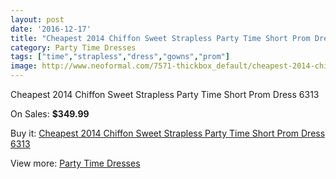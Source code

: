 ```yaml
---
layout: post
date: '2016-12-17'
title: "Cheapest 2014 Chiffon Sweet Strapless Party Time Short Prom Dress 6313"
category: Party Time Dresses
tags: ["time","strapless","dress","gowns","prom"]
image: http://www.neoformal.com/7571-thickbox_default/cheapest-2014-chiffon-sweet-strapless-party-time-short-prom-dress-6313.jpg
---
```

Cheapest 2014 Chiffon Sweet Strapless Party Time Short Prom Dress 6313

On Sales: **$349.99**
<a href="https://www.neoformal.com/en/party-time-dresses/2688-cheapest-2014-chiffon-sweet-strapless-party-time-short-prom-dress-6313.html"><amp-img layout="responsive" width="600" height="600" src="//www.neoformal.com/7571-thickbox_default/cheapest-2014-chiffon-sweet-strapless-party-time-short-prom-dress-6313.jpg" alt="Cheapest 2014 Chiffon Sweet Strapless Party Time Short Prom Dress 6313 0" /></a>
<a href="https://www.neoformal.com/en/party-time-dresses/2688-cheapest-2014-chiffon-sweet-strapless-party-time-short-prom-dress-6313.html"><amp-img layout="responsive" width="600" height="600" src="//www.neoformal.com/7573-thickbox_default/cheapest-2014-chiffon-sweet-strapless-party-time-short-prom-dress-6313.jpg" alt="Cheapest 2014 Chiffon Sweet Strapless Party Time Short Prom Dress 6313 1" /></a>
<a href="https://www.neoformal.com/en/party-time-dresses/2688-cheapest-2014-chiffon-sweet-strapless-party-time-short-prom-dress-6313.html"><amp-img layout="responsive" width="600" height="600" src="//www.neoformal.com/7572-thickbox_default/cheapest-2014-chiffon-sweet-strapless-party-time-short-prom-dress-6313.jpg" alt="Cheapest 2014 Chiffon Sweet Strapless Party Time Short Prom Dress 6313 2" /></a>

Buy it: [Cheapest 2014 Chiffon Sweet Strapless Party Time Short Prom Dress 6313](https://www.neoformal.com/en/party-time-dresses/2688-cheapest-2014-chiffon-sweet-strapless-party-time-short-prom-dress-6313.html "Cheapest 2014 Chiffon Sweet Strapless Party Time Short Prom Dress 6313")

View more: [Party Time Dresses](https://www.neoformal.com/en/25-party-time-dresses "Party Time Dresses")